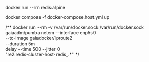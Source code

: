 docker run --rm redis:alpine

docker compose -f docker-compose.host.yml up

/**
docker run --rm -v /var/run/docker.sock:/var/run/docker.sock \
gaiaadm/pumba netem --interface enp5s0 \
--tc-image gaiadocker/iproute2 \
--duration 5m \
delay --time 500 --jitter 0 \
"re2:redis-cluster-host-redis_.*"
*/
